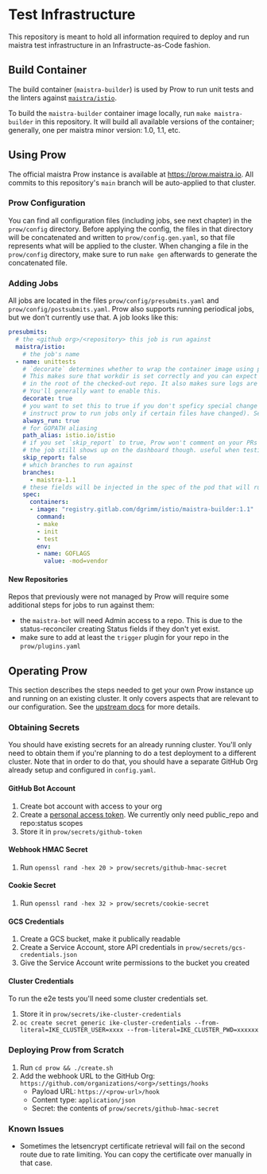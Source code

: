 # Test Infrastructure

This repository is meant to hold all information required to deploy and run maistra test infrastructure in an Infrastructe-as-Code fashion.

## Build Container

The build container (`maistra-builder`) is used by Prow to run unit tests and the linters against [`maistra/istio`](https://github.com/maistra/istio). 

To build the `maistra-builder` container image locally, run `make maistra-builder` in this repository. It will build all available versions of the container; generally, one per maistra minor version: 1.0, 1.1, etc.

## Using Prow

The official maistra Prow instance is available at https://prow.maistra.io. All commits to this repository's `main` branch will be auto-applied to that cluster.

### Prow Configuration

You can find all configuration files (including jobs, see next chapter) in the `prow/config` directory. Before applying the config, the files in that directory will be concatenated and written to `prow/config.gen.yaml`, so that file represents what will be applied to the cluster. When changing a file in the `prow/config` directory, make sure to run `make gen` afterwards to generate the concatenated file. 

### Adding Jobs

All jobs are located in the files `prow/config/presubmits.yaml` and `prow/config/postsubmits.yaml`. Prow also supports running periodical jobs, but we don't currently use that. A job looks like this:

```yaml
presubmits:
  # the <github org>/<repository> this job is run against
  maistra/istio:
    # the job's name
  - name: unittests
    # `decorate` determines whether to wrap the container image using prow's init containers.
    # This makes sure that workdir is set correctly and you can expect to run your commands
    # in the root of the checked-out repo. It also makes sure logs are uploaded to GCS.
    # You'll generally want to enable this.
    decorate: true
    # you want to set this to true if you don't speficy special change patterns (you can
    # instruct prow to run jobs only if certain files have changed). See upstream docs
    always_run: true
    # for GOPATH aliasing
    path_alias: istio.io/istio
    # if you set `skip_report` to true, Prow won't comment on your PRs or add status fields.
    # the job still shows up on the dashboard though. useful when testing
    skip_report: false
    # which branches to run against
    branches:
      - maistra-1.1
    # these fields will be injected in the spec of the pod that will run your test.
    spec:
      containers:
      - image: "registry.gitlab.com/dgrimm/istio/maistra-builder:1.1"
        command:
        - make
        - init
        - test
        env:
        - name: GOFLAGS
          value: -mod=vendor
```

#### New Repositories

Repos that previously were not managed by Prow will require some additional steps for jobs to run against them:

* the `maistra-bot` will need Admin access to a repo. This is due to the status-reconciler creating Status fields if they don't yet exist.
* make sure to add at least the `trigger` plugin for your repo in the `prow/plugins.yaml`


## Operating Prow

This section describes the steps needed to get your own Prow instance up and running on an existing cluster. It only covers aspects that are relevant to our configuration. See the [upstream docs](https://github.com/kubernetes/test-infra/blob/master/prow/getting_started_deploy.md) for more details.

### Obtaining Secrets

You should have existing secrets for an already running cluster. You'll only need to obtain them if you're planning to do a test deployment to a different cluster. Note that in order to do that, you should have a separate GitHub Org already setup and configured in `config.yaml`.

#### GitHub Bot Account

1. Create bot account with access to your org
1. Create a [personal access token](https://github.com/settings/tokens). We currently only need public_repo and repo:status scopes
1. Store it in `prow/secrets/github-token`

#### Webhook HMAC Secret

1. Run `openssl rand -hex 20 > prow/secrets/github-hmac-secret`

#### Cookie Secret

1. Run `openssl rand -hex 32 > prow/secrets/cookie-secret`

#### GCS Credentials

1. Create a GCS bucket, make it publically readable
1. Create a Service Account, store API credentials in `prow/secrets/gcs-credentials.json`
1. Give the Service Account write permissions to the bucket you created

#### Cluster Credentials
To run the e2e tests you'll need some cluster credentials set.

1. Store it in `prow/secrets/ike-cluster-credentials`
1. `oc create secret generic ike-cluster-credentials --from-literal=IKE_CLUSTER_USER=xxxx --from-literal=IKE_CLUSTER_PWD=xxxxxx`

### Deploying Prow from Scratch

1. Run `cd prow && ./create.sh`
1. Add the webhook URL to the GitHub Org: `https://github.com/organizations/<org>/settings/hooks`
   - Payload URL: `https://<prow-url>/hook`
   - Content type: `application/json`
   - Secret: the contents of `prow/secrets/github-hmac-secret`

### Known Issues

- Sometimes the letsencrypt certificate retrieval will fail on the second route due to rate limiting. You can copy the certificate over manually in that case.
